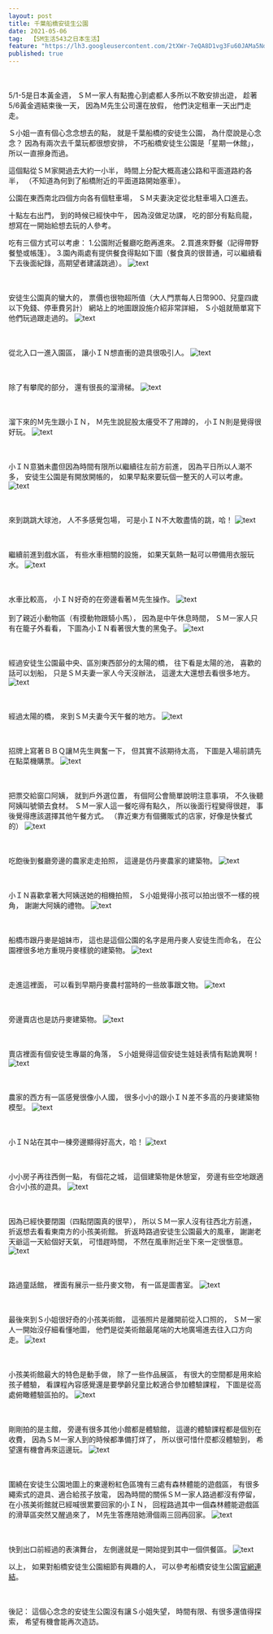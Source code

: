 ```yaml
---
layout: post
title: 千葉船橋安徒生公園
date: 2021-05-06
tag:  【SM生活543之日本生活】
feature: "https://lh3.googleusercontent.com/2tXWr-7eQA8D1vg3Fu60JAMa5NdOV7LMlh7C8FPbx3MflqpHPWB0gxiXkzIrQZFdzQvdSmBm2gKZe2RlBL02lGXeQpHiwP0MnHtteLvxdgBCItRAXEUkln2Dr-cWND9J4PyZVK4q9Ys=w2400"
published: true
---
```


<br><br>
5/1-5是日本黃金週，
ＳＭ一家人有點擔心到處都人多所以不敢安排出遊，
趁著5/6黃金週結束後一天，
因為Ｍ先生公司還在放假，
他們決定租車一天出門走走。

Ｓ小姐一直有個心念念想去的點，
就是千葉船橋的安徒生公園，
為什麼說是心念念？
因為有兩次去千葉玩都很想安排，
不巧船橋安徒生公園是「星期一休館」，
所以一直擦身而過。

這個點從ＳＭ家開過去大約一小半，
時間上分配大概高速公路和平面道路約各半，
（不知道為何到了船橋附近的平面道路開始塞車）。

公園在東西南北四個方向各有個駐車場，
ＳＭ夫妻決定從北駐車場入口進去。

十點左右出門，
到的時候已經快中午，
因為沒做足功課，
吃的部分有點烏龍，
想寫在一開始給想去玩的人參考。

吃有三個方式可以考慮：
1.公園附近餐廳吃飽再進來。
2.買進來野餐（記得帶野餐墊或帳篷）。
3.園內兩處有提供餐食得點如下圖（餐食真的很普通，可以繼續看下去後面紀錄，高期望者建議跳過）。
![text](https://lh3.googleusercontent.com/VbFzO9TVwSACNn4BhoB3bZKfj--Y_TuiDOH3vsebPpyuRE-F76yOHbsxUfeS5uRC5b4C_44Z59AXQf50EvfhnS-7UaI18uLFbMHmbRvpUIw1GQWbN4RiD7X3dVPiaBhN0f5GnAoDRa4=w2400)


<br><br>
安徒生公園真的蠻大的，
票價也很物超所值（大人門票每人日幣900、兒童四歲以下免錢、停車費另計）
網站上的地圖跟設施介紹非常詳細，
Ｓ小姐就簡單寫下他們玩過跟走過的。
![text](https://lh3.googleusercontent.com/VTQZ3eSmt3oM7faan_4E3Q3UvoWnj5ht1RqGGQduzX26P-QJkhaiV5tJP2a_p-jyucKkb6YUa9CoMzqJr1gwyQGWkmbsd3SHc7oKQKS4EtO4iXLBPr6OQ0SPjqgIlLzvY3pAErjSrWk=w2400)


<br><br>
從北入口一進入園區，
讓小ＩＮ想直衝的遊具很吸引人。
![text](https://lh3.googleusercontent.com/EvdHVekvSWGpD9whv6ghtyo7Md0HEDR8leEmQm6zNd1rjf7aTlYTWAu6o9QwGUDRarUh1APRPiKvLDN5gOHUyhy7-UAus0mX5YCxyb4jW8V0Jfrx51hoLnpGrETOVEIkcz-_wTBHK98=w2400)


<br><br>
除了有攀爬的部分，
還有很長的溜滑梯。
![text](https://lh3.googleusercontent.com/0c1xlf7hUv79PW38SsLmP47ktNQY12fpYzN5UUf8p0HKts2a8B6Xs2EqJP8lpGuNmH5tcwya4END_bcpBCw1Rj_lDxesUMQLgJL3R4wS39bh9ZTcYvyO55rN90qWToaKItpu5E5ttWU=w2400)


<br><br>
溜下來的Ｍ先生跟小ＩＮ，
Ｍ先生說屁股太癢受不了用蹲的，
小ＩＮ則是覺得很好玩。
![text](https://lh3.googleusercontent.com/jBqT4wcS1zjUGwx6cBVzy4L83yYOzlszUetkK39hxlmpAxuz1hOg3zlg1kPn0vPA7oaTgUfNVYmpcaFnTo2tGKiV73aBdkdegMGY5yZBFvByB38_ytdxYtgl6e42nawDmgqOqck1_WE=w2400)


<br><br>
小ＩＮ意猶未盡但因為時間有限所以繼續往左前方前進，
因為平日所以人潮不多，
安徒生公園是有開放開帳的，
如果早點來要玩個一整天的人可以考慮。
![text](https://lh3.googleusercontent.com/kvGygnSwWaFSsB-HvxwztMRGWeB5kYkXOvAddXOxmoWN1U3O0ucsPjvOWdpwRkv8iO59qREP4Jd5ozoGYCK4UYcwbukFTsFNX7cf80RHtvJJmLSY_HfzoWLT8HRVVl0P8e2GF1pf5q8=w2400)


<br><br>
來到跳跳大球池，
人不多感覺包場，
可是小ＩＮ不大敢盡情的跳，哈！
![text](https://lh3.googleusercontent.com/aNoEmrKvfvaCiI_Nl6rUFAhO4wv9zB0fP_yEiKNtnVfusoG5Wv02zN_AYEHlQgg0Mf9g-MeySEvI2ghwPvpHui5dwFnarG_TOreL8mu7AW72eG1o-2OWvCj1LvuVnLDojVMGtDNr9Qk=w2400)


<br><br>
繼續前進到戲水區，
有些水車相關的設施，
如果天氣熱一點可以帶備用衣服玩水。
![text](https://lh3.googleusercontent.com/fZncnfmZPwvf1R9eYFSPj1z1I1prN1joiDqKTHYS2-iynnVcKF5cEPc7GkPXpF-O0gjpG-Mg-LbyEp6tCrM2Ovf7wGN6RfIY6STM8gQDtXNFIlHS4v9IJEQb7NM0GSX_xjLO8IYC03c=w2400)


<br><br>
水車比較高，
小ＩＮ好奇的在旁邊看著Ｍ先生操作。
![text](https://lh3.googleusercontent.com/AFlPIQK-cim9xC-7Rm8y4W_i-5_bID53uA5SIGwhw3MDqZ3-ambUO_Y3PGfkJpNxBPVVV18AobymopEdz6JOaILPBq6fxfFXXwk2ZFOONLUF1-6hYmh5IN8x7xeCA8QliOpaWS0nzGg=w2400)
<br><br>
到了親近小動物區（有摸動物跟騎小馬），
因為是中午休息時間，
ＳＭ一家人只有在籠子外看看，
下圖為小ＩＮ看著很大隻的黑兔子。
![text](https://lh3.googleusercontent.com/6Z4kRKjsiyHxTl9yP23g9hqFPziaRBEMR5nK5DBS8X-aJHbwznh2mY2GLUpMOcEo2Gm0EX2Aek0FexfdZ_88_w6XpZXeJmarCvEtcJXIi3BBJImroe_h1PD1B5CPQYa2LIeTGdmptN4=w2400)


<br><br>
經過安徒生公園最中央、區別東西部分的太陽的橋，
往下看是太陽的池，
喜歡的話可以划船，
只是ＳＭ夫妻一家人今天沒辦法，
這邊太大還想去看很多地方。
![text](https://lh3.googleusercontent.com/nTyl-cToSUWd-D6xdhrAGxTGd_nLGhheAj8kAXgAqbN_0KpU0WKhSE3pesWJJfl6dvHxWV5XmdQ6M4oTJplSjQogeg0rC2iAg3XWT0-aIrZGN6_bTK3EIw0KQggfhOOJbJpRxyuxxE0=w2400)


<br><br>
經過太陽的橋，
來到ＳＭ夫妻今天午餐的地方。
![text](https://lh3.googleusercontent.com/jaYWKRB-NyyatxFwX6Iu1BHMZcdThsRLV5Cvrc9GZimL8RE_ufpm8q1MV6W0VYWd80Et34qpUvIKM3qvsvA3-cMt4CfICNjoADabZTGdLqCj7Y3AixyaQ92tVcZA0bH_RzDE-G82OH4=w2400)


<br><br>
招牌上寫著ＢＢＱ讓Ｍ先生興奮一下，
但其實不該期待太高，
下圖是入場前請先在點菜機購票。
![text](https://lh3.googleusercontent.com/_a6dmFlgxrrVfh_2ypRQWcfAIqpM2cIF0V5MOcZ8pJDa9CQnDW6JwrzzxxxTm7G8uOJD1ICpnWieH4-wjjWqQ8_lSazywcc-IvEfW3uGz2YPtbYhhtpnnDpd_qkcJEgb81cNmv6toE8=w2400)


<br><br>
把票交給窗口阿姨，
就到戶外選位置，
有個阿公會簡單說明注意事項，
不久後聽阿姨叫號領去食材。
ＳＭ一家人這一餐吃得有點久，
所以後面行程變得很趕，
事後覺得應該選擇其他午餐方式。
（靠近東方有個攤販式的店家，好像是快餐式的）
![text](https://lh3.googleusercontent.com/3Pvdf02wAo8BDwxflfAfvd1RiEV941iAZp4ivMvWz9hO6FiHCJ-MUrjr1iZkePua5SZYZpz0cH3r0yQ_pFgn85ZqEoCpwvtjB7xA7y7_TpYs6O2iwmQwYLKOkuYPYl7YWb1_NxmfUaA=w2400)


<br><br>
吃飽後到餐廳旁邊的農家走走拍照，
這邊是仿丹麥農家的建築物。
![text](https://lh3.googleusercontent.com/y64sTPM13KKMjcEYXog04PPQlZrmmS2MOa74YHB7XhDRLFb-aLDVe80-gMbh-0Au2kiJVKIVWoVbGdSeKbnb4ggfpD94oN-SRZK-ZLN94qEQoy-x5lJvMCLfcKtr_UBuWunFlvesQFo=w2400)


<br><br>
小ＩＮ喜歡拿著大阿姨送她的相機拍照，
Ｓ小姐覺得小孩可以拍出很不一樣的視角，
謝謝大阿姨的禮物。
![text](https://lh3.googleusercontent.com/Y0QJoZh8gd_G5TpUCeGd0iIUCx0yZ7PyKlj-lU4fyy4ZehjwtrAJozP4Zwn-ayVTXzTb9BjZ0rL5xzQYeNbqucJAFS2Zlzl8umNqueTIaQBhtJAckBYxgQ3CSwK6VSvUpQnxzIR4pdE=w2400)


<br><br>
船橋市跟丹麥是姐妹市，
這也是這個公園的名字是用丹麥人安徒生而命名，
在公園裡很多地方重現丹麥樣貌的建築物。
![text](https://lh3.googleusercontent.com/MfZWt-HgsIqgZoGhaUgEuBLry7FgiFKGu5mus_V41NiPTyUy4LbXHPeexb6w0dMzUPv0L7O8hryDV3yVpQA3AqsbVLGAsiJUIKpatOeAgpzK8hJk--5Rj4sPQtQyoa7tDc1rzUG2Oak=w2400)


<br><br>
走進這裡面，
可以看到早期丹麥農村當時的一些故事跟文物。
![text](https://lh3.googleusercontent.com/ozJsoU2KSttyL9POULQDz4Qab18K146z3r2CdKoXNI9xpGu-6IVNjJgoJxRpR3cdxi7INjJP8hrjpAu8LEqksb7h8UN-CErM4IEXF2E0qdT94_1nNl8WHKiLU0h0QtNK3YgREhBhxmM=w2400)


<br><br>
旁邊賣店也是訪丹麥建築物。
![text](https://lh3.googleusercontent.com/F3-XI8HV4toJ2F4CHiRGbMe9rPjJO2QZnObYlWsmbrlYXyVDMO2G4XdmuO-wv_rIE0yFZs1bMJ7C7Ay9jxoW8qWrRTSS3g17MXQeKa2h9BWMN7A-W70XgnXHemQgoPcT6tiKbwHFasw=w2400)


<br><br>
賣店裡面有個安徒生專屬的角落，
Ｓ小姐覺得這個安徒生娃娃表情有點詭異啊！
![text](https://lh3.googleusercontent.com/gPm0OHktcGrB2jQIHV03eOQMUuGwi5iBF6M__UoBTdRL6ojlZkvyK5Ci_qB8IswonnECa5XeFjUtRDdcb4Hii8W9MKVKlI9o1wPQbIkO22hA150pVxjLaLOILNHZZ06PJkFUlEeAWa8=w2400)


<br><br>
農家的西方有一區感覺很像小人國，
很多小小的跟小ＩＮ差不多高的丹麥建築物模型。
![text](https://lh3.googleusercontent.com/NumAurprtLX2SL67gjPKBJvHUmf7EtUPay2LAPjANtkXWyMEQ6_jYRritKmrEoVSTH0nVE717rPYUENKfeonwf_ESHt_OX-ulmaxzJ6A5TsqhD3Sh-RHyonQq2w2I2Dvl43VzHqgHzE=w2400)


<br><br>
小ＩＮ站在其中一棟旁邊顯得好高大，哈！
![text](https://lh3.googleusercontent.com/2C2iOxaRWr1uJSH2Qe_yu62DlthIwr3AldesXAiaB8cVlgJDVcSpecdxaT_X0s9wm1NyaQE3or4aIb8PoGsCISIPQHZzdlD5cdS9-G-ZxGqvo8SMqzZ63-aooBPU1Mcg0OK1drVrcEc=w2400)


<br><br>
小小房子再往西側一點，
有個花之城，
這個建築物是休憩室，
旁邊有些空地跟適合小小孩的遊具。
![text](https://lh3.googleusercontent.com/t91oThwXCDtzmBA8RJc5wQl6a-_CXMT_ZNNwLVUi5ytZPpBo-seO3bf50uk8Mvyx-n94U_ySMEpCpUo7ndKID3iwup0HQmM_TvevvCz4JucFtDY8cKjsnMGFVJMmrocuarLR03KDfEw=w2400)


<br><br>
因為已經快要閉園（四點閉園真的很早），
所以ＳＭ一家人沒有往西北方前進，
折返想去看看東南方的小孩美術館。
折返時路過安徒生公園最大的風車，
謝謝老天爺這一天給個好天氣，
可惜趕時間，
不然在風車附近坐下來一定很愜意。
![text](https://lh3.googleusercontent.com/UOqp93gGN2E5nFNNPurXp6TXvuCQjkSK_vmi7_hTOYsUCb05AUgdEUpNrY30YF6l7XsOYHOkDbOPnbe9hc32-Eqf3ooiqghT8j4Rgets_Cn1o1TI4JOqzO60AFgCy60rUIzMEGjwOqk=w2400)


<br><br>
路過童話館，
裡面有展示一些丹麥文物，
有一區是圖書室。
![text](https://lh3.googleusercontent.com/_1-CYtKsjlQfEYWE9OGRrPIr10reOQf9sXVviHhDfBXclZHiLK_1Ge-YazKmej4V3-BInOUcu9uK-Iml6Kk5R6oi0pDdWALHC9vbnXuwfw6STIiLkDhazqLVT9ZF_YnSb54cZC48wbQ=w2400)


<br><br>
最後來到Ｓ小姐很好奇的小孩美術館，
這張照片是離開前從入口照的，
ＳＭ一家人一開始沒仔細看懂地圖，
他們是從美術館最尾端的大地廣場進去往入口方向走。
![text](https://lh3.googleusercontent.com/6s4UyHIwYGKN-dd63qyZMWeFyv7LMxxwJW2xH9vcxUyf_CQvLBgauh4bcN2z-u9ArWrtsxuXr9K8FC-0Pd8fGASQpjWwdsp2xetaEfa7rYvRiRMUWDvwsnZz3en5OwG3LL8KiFDTEGI=w2400)


<br><br>
小孩美術館最大的特色是動手做，
除了一些作品展區，
有很大的空間都是用來給孩子體驗，
看課程內容感覺還是要學齡兒童比較適合參加體驗課程，
下圖是從高處俯瞰體驗區拍的。
![text](https://lh3.googleusercontent.com/YQTQUKSnf6L9EKfClAzS7LhYVe7mRVNVrJ1Wrqf9RCDUZ9iNJ2HUm9QyE386N4Xa3W6jijBst4FW4KsLafBbUqo0e-ip7ZtelEcdfZPQeLp5VcZdP8y7TAhfI85CJfqxf24VqHa0vgM=w2400)


<br><br>
剛剛拍的是主館，
旁邊有很多其他小館都是體驗館，
這邊的體驗課程都是個別在收費，
因為ＳＭ一家人到的時候都準備打烊了，
所以很可惜什麼都沒體驗到，
希望還有機會再來這邊玩。
![text](https://lh3.googleusercontent.com/kKwEBNvy2OQw5SuDNELYckjTjffekg4TuSUrN7hEdpll6ljBP5NYOlb9UzOdGzxN9LpaxfNaOHG-eWGsE0iwbbYDm02okMrW8Od5BVuuNi4Sqp4jGj551KkCdC4cdhLrvfRD4TGwlDM=w2400)


<br><br>
圍繞在安徒生公園地圖上的東邊粉紅色區塊有三處有森林體能的遊戲區，
有很多繩索式的遊具、適合給孩子放電，
因為時間的關係ＳＭ一家人路過都沒有停留，
在小孩美術館就已經喊很累要回家的小ＩＮ，
回程路過其中一個森林體能遊戲區的滑草區突然又醒過來了，
Ｍ先生答應陪她滑個兩三回再回家。
![text](https://lh3.googleusercontent.com/CTPCCE0o205FxnsM_DwfQnPRy7fW1vjv6nKj7R7a1xh-YAXF79tbSgc2pFZrV-WwxQduJU6qwWCdc0xyzJ535N8-QSvFylJJp1J4VwpXxIgbxrQZSLwSkKeaiWK5SFN68rwhSI7vL48=w2400)


<br><br>
快到出口前經過的表演舞台，
左側邊就是一開始提到其中一個供餐區。
![text](https://lh3.googleusercontent.com/s-shbhwU-QEWJoSYztDYKKa1-6Gtrshj-wZ7nmMi0hKJBABv-mB7JaZBp5nurZd3k5k6CBg9Dy2d3lf7Hm8OB-Bq4FKGBO25VXRlwigRoWs3gv57rENZbw1LHZkEpDFLNYfRZfBgbng=w2400)


以上，
如果對船橋安徒生公園細節有興趣的人，
可以參考船橋安徒生公園[官網連結](http://www.park-funabashi.or.jp/and/)。

<br><br>
後記：
這個心念念的安徒生公園沒有讓Ｓ小姐失望，
時間有限、有很多還值得探索，
希望有機會能再次造訪。






